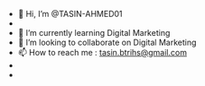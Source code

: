 - 👋 Hi, I’m @TASIN-AHMED01
- 
- 🌱 I’m currently learning Digital Marketing
- 💞️ I’m looking to collaborate on Digital Marketing 
- 📫 How to reach me : tasin.btrihs@gmail.com 
- 
- 

<!---
TASIN-AHMED01/TASIN-AHMED01 is a ✨ special ✨ repository because its `README.md` (this file) appears on your GitHub profile.
You can click the Preview link to take a look at your changes.
--->
